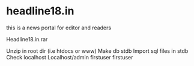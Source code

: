 # headline18.in
this is a news portal for editor and readers


Headline18.in.rar

Unzip in root dir (i.e htdocs or www)
Make db stdb
Import sql files in stdb
Check localhost
Localhost/admin
	firstuser
firstuser

